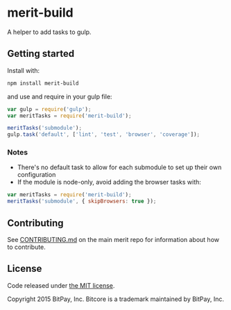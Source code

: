 # merit-build

A helper to add tasks to gulp.

## Getting started

Install with:

```sh
npm install merit-build
```

and use and require in your gulp file:

```javascript
var gulp = require('gulp');
var meritTasks = require('merit-build');

meritTasks('submodule');
gulp.task('default', ['lint', 'test', 'browser', 'coverage']);
```

### Notes

- There's no default task to allow for each submodule to set up their own configuration
- If the module is node-only, avoid adding the browser tasks with:

```javascript
var meritTasks = require('merit-build');
meritTasks('submodule', { skipBrowsers: true });
```

## Contributing

See [CONTRIBUTING.md](https://github.com/bitpay/merit) on the main merit repo for information about how to contribute.

## License

Code released under [the MIT license](https://github.com/bitpay/merit/blob/master/LICENSE).

Copyright 2015 BitPay, Inc. Bitcore is a trademark maintained by BitPay, Inc.
